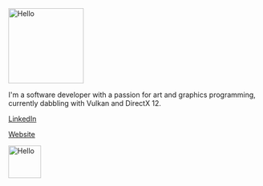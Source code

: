 <a href="https://github.com/azer89/HelloVulkan">
<img width="150" alt="Hello" src="https://github.com/azer89/azer89/assets/790432/a91ace65-e5f3-4123-8ef4-6aee0ec2216b">
</a>


I'm a software developer with a passion for art and graphics programming, currently dabbling with Vulkan and DirectX 12.

[LinkedIn](https://www.linkedin.com/in/reza-uw/)

[Website](https://www.reza.graphics/)

<img height="65" alt="Hello" src="https://github.com/azer89/azer89/assets/790432/add0baf1-d1ed-4875-86a6-2326bbad1a2c">
